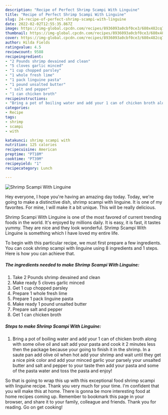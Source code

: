 ```yaml
---
description: "Recipe of Perfect Shrimp Scampi With Linguine"
title: "Recipe of Perfect Shrimp Scampi With Linguine"
slug: 24-recipe-of-perfect-shrimp-scampi-with-linguine
date: 2022-02-02T12:55:35.867Z
image: https://img-global.cpcdn.com/recipes/8936093a0cbf0ce3/680x482cq70/shrimp-scampi-with-linguine-recipe-main-photo.jpg
thumbnail: https://img-global.cpcdn.com/recipes/8936093a0cbf0ce3/680x482cq70/shrimp-scampi-with-linguine-recipe-main-photo.jpg
cover: https://img-global.cpcdn.com/recipes/8936093a0cbf0ce3/680x482cq70/shrimp-scampi-with-linguine-recipe-main-photo.jpg
author: Hilda Fields
ratingvalue: 4.5
reviewcount: 9588
recipeingredient:
- "2 Pounds shrimp devained and clean"
- "5 cloves garlic minced"
- "1 cup chopped parsley"
- "1 whole fresh lime"
- "1 pack linguine pasta"
- "1 pound unsalted butter"
- " salt and pepper"
- "1 can chicken broth"
recipeinstructions:
- "Bring a pot of boiling water and add your 1 can of chicken broth along with some oilve oil and salt add your pasta and cook it 2 minutes less then the package because your going to finish it in the shrimp. In a saute pan add olive oil when hot add your shrimp and wait until they get a nice pink color and add your minced garlic your parsely your unsalted butter and salt and pepper to your taste then add your pasta and some of the pasta water and toss the pasta and enjoy!"
categories:
- Recipe
tags:
- shrimp
- scampi
- with

katakunci: shrimp scampi with 
nutrition: 125 calories
recipecuisine: American
preptime: "PT18M"
cooktime: "PT39M"
recipeyield: "1"
recipecategory: Lunch

---
```



![Shrimp Scampi With Linguine](https://img-global.cpcdn.com/recipes/8936093a0cbf0ce3/680x482cq70/shrimp-scampi-with-linguine-recipe-main-photo.jpg)

Hey everyone, I hope you're having an amazing day today. Today, we're going to make a distinctive dish, shrimp scampi with linguine. It is one of my favorites. For mine, I will make it a bit unique. This will be really delicious.



Shrimp Scampi With Linguine is one of the most favored of current trending foods in the world. It's enjoyed by millions daily. It is easy, it is fast, it tastes yummy. They are nice and they look wonderful. Shrimp Scampi With Linguine is something which I have loved my entire life.


To begin with this particular recipe, we must first prepare a few ingredients. You can cook shrimp scampi with linguine using 8 ingredients and 1 steps. Here is how you can achieve that.

<!--inarticleads1-->

##### The ingredients needed to make Shrimp Scampi With Linguine:

1. Take 2 Pounds shrimp devained and clean
1. Make ready 5 cloves garlic minced
1. Get 1 cup chopped parsley
1. Prepare 1 whole fresh lime
1. Prepare 1 pack linguine pasta
1. Make ready 1 pound unsalted butter
1. Prepare  salt and pepper
1. Get 1 can chicken broth




<!--inarticleads2-->

##### Steps to make Shrimp Scampi With Linguine:

1. Bring a pot of boiling water and add your 1 can of chicken broth along with some oilve oil and salt add your pasta and cook it 2 minutes less then the package because your going to finish it in the shrimp. In a saute pan add olive oil when hot add your shrimp and wait until they get a nice pink color and add your minced garlic your parsely your unsalted butter and salt and pepper to your taste then add your pasta and some of the pasta water and toss the pasta and enjoy!




So that is going to wrap this up with this exceptional food shrimp scampi with linguine recipe. Thank you very much for your time. I'm confident that you will make this at home. There is gonna be more interesting food at home recipes coming up. Remember to bookmark this page in your browser, and share it to your family, colleague and friends. Thank you for reading. Go on get cooking!
